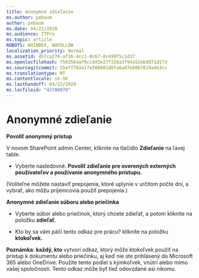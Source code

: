 ```yaml
---
title: Anonymné zdieľanie
ms.author: pebaum
author: pebaum
ms.date: 04/21/2020
ms.audience: ITPro
ms.topic: article
ROBOTS: NOINDEX, NOFOLLOW
localization_priority: Normal
ms.assetid: d57ca274-af16-4cc1-8c67-8c499f5c1d37
ms.openlocfilehash: f503564af9ccdd3e27f328a3f94a52eb9871d17d
ms.sourcegitcommit: 55eff703a17e500681d8fa6a87eb067019ade3cc
ms.translationtype: MT
ms.contentlocale: sk-SK
ms.lasthandoff: 04/22/2020
ms.locfileid: "43708070"
---
```

# <a name="anonymous-sharing"></a>Anonymné zdieľanie

 **Povoliť anonymný prístup**
  
V novom SharePoint admin Center, kliknite na tlačidlo **Zdieľanie** na ľavej table. 
  
- Vyberte nasledovné: **Povoliť zdieľanie pre overených externých používateľov a používanie anonymného prístupu.**
  
(Voliteľne môžete nastaviť prepojenia, ktoré uplynie v určitom počte dní, a vybrať, ako môžu príjemcovia použiť prepojenia.)
    
 **Anonymné zdieľanie súboru alebo priečinka**
  
- Vyberte súbor alebo priečinok, ktorý chcete zdieľať, a potom kliknite na položku **zdieľať**. 
    
- Kto by sa vám páči tento odkaz pre prácu? kliknite na položku **ktokoľvek.**
  
 **Poznámka**: **každý, kto** vytvorí odkaz, ktorý môže ktokoľvek použiť na prístup k dokumentu alebo priečinku, aj keď nie ste prihlásený do Microsoft 365 alebo OneDrive. Použite tento podiel s kýmkoľvek, vnútri alebo mimo vašej spoločnosti. Tento odkaz môže byť tiež odovzdané asi nikomu. 
    

